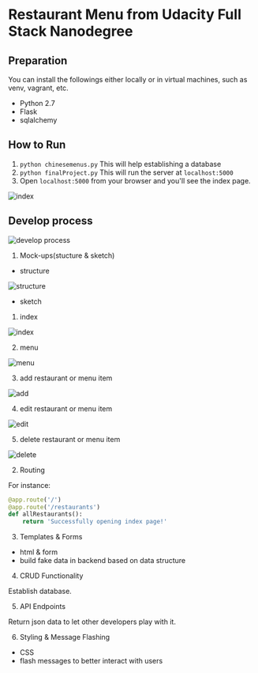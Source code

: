 # Restaurant Menu from Udacity Full Stack Nanodegree

## Preparation

You can install the followings either locally or in virtual machines, such as
venv, vagrant, etc.

 * Python 2.7
 * Flask
 * sqlalchemy

## How to Run

 1. `python chinesemenus.py` This will help establishing a database
 2. `python finalProject.py` This will run the server at `localhost:5000`
 3. Open `localhost:5000` from your browser and you'll see the index page.

 ![index](https://i.loli.net/2017/09/08/59b2151e3169c.png)

## Develop process

![develop process](https://i.loli.net/2017/09/08/59b29cf4b390a.png)

1. Mock-ups(stucture & sketch)

 * structure

 ![structure](https://i.loli.net/2017/09/08/59b29d45169f4.png)

 * sketch

 1. index

  ![index](https://i.loli.net/2017/09/08/59b29dde1a69d.png)

 2. menu

  ![menu](https://i.loli.net/2017/09/08/59b29df2e1b69.png)

 3. add restaurant or menu item

  ![add](https://i.loli.net/2017/09/08/59b29e04b5d4d.png)

 4. edit restaurant or menu item

  ![edit](https://i.loli.net/2017/09/08/59b29e169ac3c.png)

 5. delete restaurant or menu item

  ![delete](https://i.loli.net/2017/09/08/59b29e271a487.png)

2. Routing

For instance:

```python
@app.route('/')
@app.route('/restaurants')
def allRestaurants():
    return 'Successfully opening index page!'
```

3. Templates & Forms

 * html & form
 * build fake data in backend based on data structure

4. CRUD Functionality

Establish database.

5. API Endpoints

Return json data to let other developers play with it.

6. Styling & Message Flashing

 * CSS
 * flash messages to better interact with users
